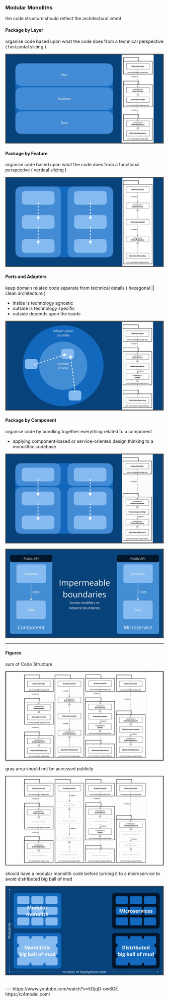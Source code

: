 ### Modular Monoliths
the code structure should reflect the architectural intent

#### Package by Layer
organise code based upon what the code does from a technical perspective ( horizontal slicing )

<p>
  <img src="https://github.com/dnErf/tap-in/blob/master/images/modular-monolith-1.jpg"/>
</p>


#### Package by Feature
organise code based upon what the code does from a functional perspective ( vertical slicing )

<p>
  <img src="https://github.com/dnErf/tap-in/blob/master/images/modular-monolith-2.jpg"/>
</p>


#### Ports and Adapters
keep domain related code separate from technical details ( hexagonal || clean architecture )
- inside is technology agnostic
- outside is technology specific
- outside depends upon the inside

<p>
  <img src="https://github.com/dnErf/tap-in/blob/master/images/modular-monolith-3.jpg"/>
</p>


#### Package by Component
organise code by bundling together everything related to a component
- applying component-based or service-oriented design thinking to a monolithic codebase

<p>
  <img src="https://github.com/dnErf/tap-in/blob/master/images/modular-monolith-4.jpg"/>
</p>

<p>
  <img src="https://github.com/dnErf/tap-in/blob/master/images/modular-monolith-5.jpg"/>
</p>

---

#### Figures

sum of Code Structure

<p>
  <img src="https://github.com/dnErf/tap-in/blob/master/images/modular-monolith-6.jpg"/>
</p>


gray area should not be accessed publicly

<p>
  <img src="https://github.com/dnErf/tap-in/blob/master/images/modular-monolith-7.jpg"/>
</p>

should have a modular monolith code before turning it to a microservice to avoid distributed big ball of mud

<p>
  <img src="https://github.com/dnErf/tap-in/blob/master/images/modular-monolith-8.jpg"/>
</p>

<br />
---
https://www.youtube.com/watch?v=5OjqD-ow8GE
https://c4model.com/